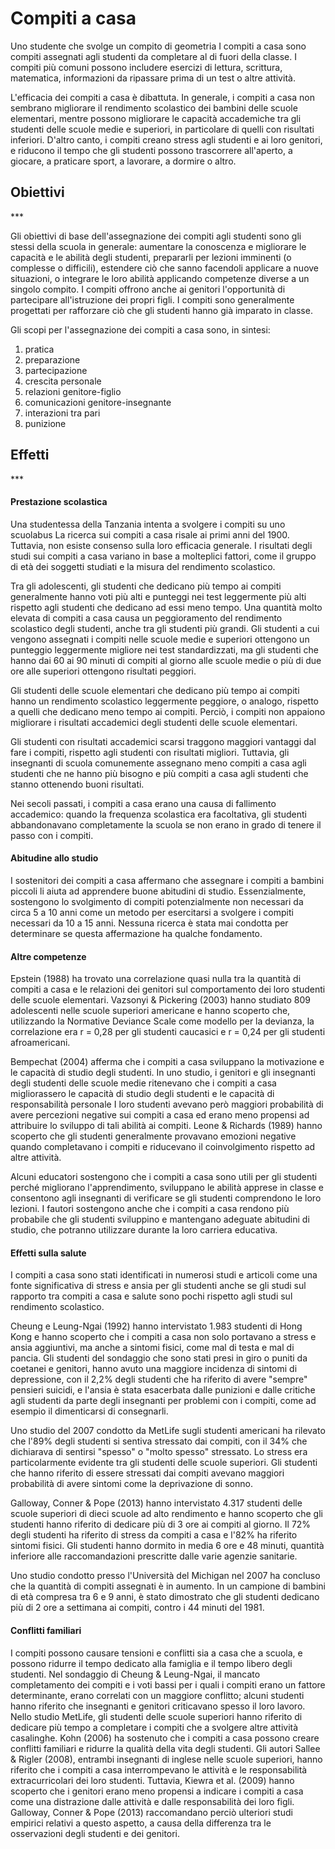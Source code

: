 <h1>Compiti a casa</h1>


Uno studente che svolge un compito di geometria
I compiti a casa sono compiti assegnati agli studenti da completare al di fuori della classe. I compiti più comuni possono includere esercizi di lettura, scrittura, matematica, informazioni da ripassare prima di un test o altre attività.

L'efficacia dei compiti a casa è dibattuta. In generale, i compiti a casa non sembrano migliorare il rendimento scolastico dei bambini delle scuole elementari, mentre possono migliorare le capacità accademiche tra gli studenti delle scuole medie e superiori, in particolare di quelli con risultati inferiori. D'altro canto, i compiti creano stress agli studenti e ai loro genitori, e riducono il tempo che gli studenti possono trascorrere all'aperto, a giocare, a praticare sport, a lavorare, a dormire o altro.



<h2>Obiettivi</h2>
***

Gli obiettivi di base dell'assegnazione dei compiti agli studenti sono gli stessi della scuola in generale: aumentare la conoscenza e migliorare le capacità e le abilità degli studenti, prepararli per lezioni imminenti (o complesse o difficili), estendere ciò che sanno facendoli applicare a nuove situazioni, o integrare le loro abilità applicando competenze diverse a un singolo compito. I compiti offrono anche ai genitori l'opportunità di partecipare all'istruzione dei propri figli. I compiti sono generalmente progettati per rafforzare ciò che gli studenti hanno già imparato in classe.

Gli scopi per l'assegnazione dei compiti a casa sono, in sintesi:

1. pratica
1. preparazione
1. partecipazione
1. crescita personale
1. relazioni genitore-figlio
1. comunicazioni genitore-insegnante
1. interazioni tra pari
1. punizione

<h2>Effetti</h2>
***

<h4>Prestazione scolastica</h4>

Una studentessa della Tanzania intenta a svolgere i compiti su uno scuolabus
La ricerca sui compiti a casa risale ai primi anni del 1900. Tuttavia, non esiste consenso sulla loro efficacia generale. I risultati degli studi sui compiti a casa variano in base a molteplici fattori, come il gruppo di età dei soggetti studiati e la misura del rendimento scolastico.

Tra gli adolescenti, gli studenti che dedicano più tempo ai compiti generalmente hanno voti più alti e punteggi nei test leggermente più alti rispetto agli studenti che dedicano ad essi meno tempo. Una quantità molto elevata di compiti a casa causa un peggioramento del rendimento scolastico degli studenti, anche tra gli studenti più grandi. Gli studenti a cui vengono assegnati i compiti nelle scuole medie e superiori ottengono un punteggio leggermente migliore nei test standardizzati, ma gli studenti che hanno dai 60 ai 90 minuti di compiti al giorno alle scuole medie o più di due ore alle superiori ottengono risultati peggiori.

Gli studenti delle scuole elementari che dedicano più tempo ai compiti hanno un rendimento scolastico leggermente peggiore, o analogo, rispetto a quelli che dedicano meno tempo ai compiti. Perciò, i compiti non appaiono migliorare i risultati accademici degli studenti delle scuole elementari.

Gli studenti con risultati accademici scarsi traggono maggiori vantaggi dal fare i compiti, rispetto agli studenti con risultati migliori. Tuttavia, gli insegnanti di scuola comunemente assegnano meno compiti a casa agli studenti che ne hanno più bisogno e più compiti a casa agli studenti che stanno ottenendo buoni risultati.

Nei secoli passati, i compiti a casa erano una causa di fallimento accademico: quando la frequenza scolastica era facoltativa, gli studenti abbandonavano completamente la scuola se non erano in grado di tenere il passo con i compiti.

<h4>Abitudine allo studio</h4>
I sostenitori dei compiti a casa affermano che assegnare i compiti a bambini piccoli li aiuta ad apprendere buone abitudini di studio. Essenzialmente, sostengono lo svolgimento di compiti potenzialmente non necessari da circa 5 a 10 anni come un metodo per esercitarsi a svolgere i compiti necessari da 10 a 15 anni. Nessuna ricerca è stata mai condotta per determinare se questa affermazione ha qualche fondamento.

<h4>Altre competenze</h4>
Epstein (1988) ha trovato una correlazione quasi nulla tra la quantità di compiti a casa e le relazioni dei genitori sul comportamento dei loro studenti delle scuole elementari. Vazsonyi & Pickering (2003) hanno studiato 809 adolescenti nelle scuole superiori americane e hanno scoperto che, utilizzando la Normative Deviance Scale come modello per la devianza, la correlazione era r = 0,28 per gli studenti caucasici e r = 0,24 per gli studenti afroamericani.

Bempechat (2004) afferma che i compiti a casa sviluppano la motivazione e le capacità di studio degli studenti. In uno studio, i genitori e gli insegnanti degli studenti delle scuole medie ritenevano che i compiti a casa migliorassero le capacità di studio degli studenti e le capacità di responsabilità personale I loro studenti avevano però maggiori probabilità di avere percezioni negative sui compiti a casa ed erano meno propensi ad attribuire lo sviluppo di tali abilità ai compiti. Leone & Richards (1989) hanno scoperto che gli studenti generalmente provavano emozioni negative quando completavano i compiti e riducevano il coinvolgimento rispetto ad altre attività.

Alcuni educatori sostengono che i compiti a casa sono utili per gli studenti perché migliorano l'apprendimento, sviluppano le abilità apprese in classe e consentono agli insegnanti di verificare se gli studenti comprendono le loro lezioni. I fautori sostengono anche che i compiti a casa rendono più probabile che gli studenti sviluppino e mantengano adeguate abitudini di studio, che potranno utilizzare durante la loro carriera educativa.

<h4>Effetti sulla salute</h4>
I compiti a casa sono stati identificati in numerosi studi e articoli come una fonte significativa di stress e ansia per gli studenti anche se gli studi sul rapporto tra compiti a casa e salute sono pochi rispetto agli studi sul rendimento scolastico.

Cheung e Leung-Ngai (1992) hanno intervistato 1.983 studenti di Hong Kong e hanno scoperto che i compiti a casa non solo portavano a stress e ansia aggiuntivi, ma anche a sintomi fisici, come mal di testa e mal di pancia. Gli studenti del sondaggio che sono stati presi in giro o puniti da coetanei e genitori, hanno avuto una maggiore incidenza di sintomi di depressione, con il 2,2% degli studenti che ha riferito di avere "sempre" pensieri suicidi, e l'ansia è stata esacerbata dalle punizioni e dalle critiche agli studenti da parte degli insegnanti per problemi con i compiti, come ad esempio il dimenticarsi di consegnarli.

Uno studio del 2007 condotto da MetLife sugli studenti americani ha rilevato che l'89% degli studenti si sentiva stressato dai compiti, con il 34% che dichiarava di sentirsi "spesso" o "molto spesso" stressato. Lo stress era particolarmente evidente tra gli studenti delle scuole superiori. Gli studenti che hanno riferito di essere stressati dai compiti avevano maggiori probabilità di avere sintomi come la deprivazione di sonno.

Galloway, Conner & Pope (2013) hanno intervistato 4.317 studenti delle scuole superiori di dieci scuole ad alto rendimento e hanno scoperto che gli studenti hanno riferito di dedicare più di 3 ore ai compiti al giorno. Il 72% degli studenti ha riferito di stress da compiti a casa e l'82% ha riferito sintomi fisici. Gli studenti hanno dormito in media 6 ore e 48 minuti, quantità inferiore alle raccomandazioni prescritte dalle varie agenzie sanitarie.

Uno studio condotto presso l'Università del Michigan nel 2007 ha concluso che la quantità di compiti assegnati è in aumento. In un campione di bambini di età compresa tra 6 e 9 anni, è stato dimostrato che gli studenti dedicano più di 2 ore a settimana ai compiti, contro i 44 minuti del 1981.

<h4>Conflitti familiari</h4>
I compiti possono causare tensioni e conflitti sia a casa che a scuola, e possono ridurre il tempo dedicato alla famiglia e il tempo libero degli studenti. Nel sondaggio di Cheung & Leung-Ngai, il mancato completamento dei compiti e i voti bassi per i quali i compiti erano un fattore determinante, erano correlati con un maggiore conflitto; alcuni studenti hanno riferito che insegnanti e genitori criticavano spesso il loro lavoro. Nello studio MetLife, gli studenti delle scuole superiori hanno riferito di dedicare più tempo a completare i compiti che a svolgere altre attività casalinghe. Kohn (2006) ha sostenuto che i compiti a casa possono creare conflitti familiari e ridurre la qualità della vita degli studenti. Gli autori Sallee & Rigler (2008), entrambi insegnanti di inglese nelle scuole superiori, hanno riferito che i compiti a casa interrompevano le attività e le responsabilità extracurricolari dei loro studenti. Tuttavia, Kiewra et al. (2009) hanno scoperto che i genitori erano meno propensi a indicare i compiti a casa come una distrazione dalle attività e dalle responsabilità dei loro figli. Galloway, Conner & Pope (2013) raccomandano perciò ulteriori studi empirici relativi a questo aspetto, a causa della differenza tra le osservazioni degli studenti e dei genitori.
